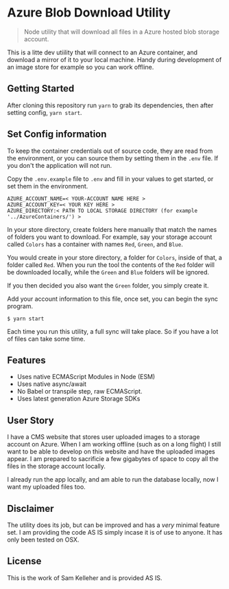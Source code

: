# Azure Blob Download Utility
> Node utility that will download all files in a Azure hosted blob storage account.

This is a litte dev utiility that will connect to an Azure container, and download a mirror of it to your local machine. Handy during development of an image store for example so you can work offline.

## Getting Started
After cloning this repository run `yarn` to grab its dependencies, then after setting config, `yarn start`.

## Set Config information
To keep the container credentials out of source code, they are read from the environment, or you can source them
by setting them in the `.env` file. If you don't the application will not run.

Copy the `.env.example` file to `.env` and fill in your values to get started, or set them in the environment.

```
AZURE_ACCOUNT_NAME=< YOUR-ACCOUNT NAME HERE >
AZURE_ACCOUNT_KEY=< YOUR KEY HERE >
AZURE_DIRECTORY:< PATH TO LOCAL STORAGE DIRECTORY (for example '../AzureContainers/') >
```

In your store directory, create folders here manually that match the names of folders you want to download. For example,
say your storage account called `Colors` has a container with names `Red`, `Green`, and `Blue`.

You would create in your store directory, a folder for `Colors`, inside of that, a folder called `Red`. When you run the tool
the contents of the `Red` folder will be downloaded locally, while the `Green` and `Blue` folders will be ignored.

If you then decided you also want the `Green` folder, you simply create it.

Add your account information to this file, once set, you can begin the sync program.

```
$ yarn start
```

Each time you run this utility, a full sync will take place. So if you have a lot of files can take some time.

## Features
  - Uses native ECMAScript Modules in Node (ESM)
  - Uses native async/await
  - No Babel or transpile step, raw ECMAScript.
  - Uses latest generation Azure Storage SDKs

## User Story
I have a CMS website that stores user uploaded images to a storage
account on Azure. When I am working offline (such as on a long flight) I
still want to be able to develop on this website and have the uploaded images
appear. I am prepared to sacrificie a few gigabytes of space to copy all
the files in the storage account locally.

I already run the app locally, and am able to run the database
locally, now I want my uploaded files too.

## Disclaimer
The utility does its job, but can be improved and has a _very_ minimal feature
set. I am providing the code AS IS simply incase it is of use to anyone. It
has only been tested on OSX.

## License
This is the work of Sam Kelleher and is provided AS IS.
